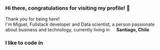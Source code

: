 ### Hi there, congratulations for visiting my profile! 👋

<p>Thank you for being here! </br> I'm Miguel, Fullstack developer and Data scientist, a person passionate about business and technology, currently living in <img src="https://cdn-icons-png.flaticon.com/512/330/330554.png" width="13"/> <b>Santiago, Chile</b></p>
<h3>I like to code in</h3>


<!--
**mtrunkbear/Mtrunkbear** is a ✨ _special_ ✨ repository because its `README.md` (this file) appears on your GitHub profile.

Here are some ideas to get you started:

- 🔭 I’m currently working on ...
- 🌱 I’m currently learning ...
- 👯 I’m looking to collaborate on ...
- 🤔 I’m looking for help with ...
- 💬 Ask me about ...
- 📫 How to reach me: ...
- 😄 Pronouns: ...
- ⚡ Fun fact: ...
-->
